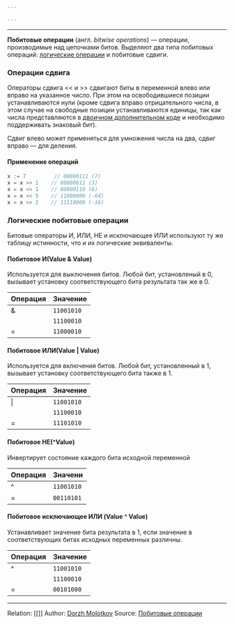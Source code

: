 ```yaml
---

---
```

---

**Побитовые операции** (англ. _bitwise operations_) — операции, производимые над цепочками битов. Выделяют два типа побитовых операций: [логические операции](https://neerc.ifmo.ru/wiki/index.php?title=%D0%9E%D0%BF%D1%80%D0%B5%D0%B4%D0%B5%D0%BB%D0%B5%D0%BD%D0%B8%D0%B5_%D0%B1%D1%83%D0%BB%D0%B5%D0%B2%D0%BE%D0%B9_%D1%84%D1%83%D0%BD%D0%BA%D1%86%D0%B8%D0%B8 "Определение булевой функции") и побитовые сдвиги.

### Операции сдвига

Операторы сдвига << и >> сдвигают биты в переменной влево или вправо на указанное число. При этом на освободившиеся позиции устанавливаются нули (кроме сдвига вправо отрицательного числа, в этом случае на свободные позиции устанавливаются единицы, так как числа представляются в [двоичном дополнительном коде](obsidian://open?vault=GoLect&file=%D0%94%D0%BE%D0%BF%D0%BE%D0%BB%D0%BD%D0%B8%D1%82%D0%B5%D0%BB%D1%8C%D0%BD%D1%8B%D0%B9%20%D0%BA%D0%BE%D0%B4) и необходимо поддерживать знаковый бит).

Сдвиг влево может применяться для умножения числа на два, сдвиг вправо — для деления.

#### Применение операций

```go
x := 7         // 00000111 (7)
x = x >> 1    // 00000011 (3)
x = x << 1    // 00000110 (6)
x = x << 5    // 11000000 (-64)
x = x >> 2    // 11110000 (-16)
```

### Логические побитовые операции

Битовые операторы И, ИЛИ, НЕ и исключающее ИЛИ используют ту же таблицу истинности, что и их логические эквиваленты.
#### Побитовое И(Value & Value)

Используется для выключения битов. Любой бит, установленый в 0, вызывает установку соответствующего бита результата так же в 0.

| Операция | Значение |
| -------- | -------- |
| &        | `11001010` |
|         |`11100010`  |
| =        |`11000010`  |

#### Побитовое ИЛИ(Value | Value)

Используется для включения битов. Любой бит, установленный в 1, вызывает установку соответствующего бита также в 1.

| Операция | Значение |
| -------- | -------- |
| \|        | `11001010` |
|         |`11100010`  |
| =        |`11101010` | 

#### Побитовое НЕ(^Value)

Инвертирует состояние каждого бита исходной переменной

| Операция | Значени  |
| -------- | -------- |
| ^        | `11001010` |
| =        | `00110101` | 

#### Побитовое исключающее ИЛИ (Value ^ Value)

Устанавливает значение бита результата в 1, если значение  в соответствующих битах исходных переменных различны.

| Операция | Значение |
| -------- | -------- |
| ^        | `11001010` |
|          | `11100010` |
| =        | `00101000` | 

---
Relation: [[]]
Author: [Dorzh Molotkov](!)
Source: [Побитовые операции](!https://neerc.ifmo.ru/wiki/index.php?title=%D0%9F%D0%BE%D0%B1%D0%B8%D1%82%D0%BE%D0%B2%D1%8B%D0%B5_%D0%BE%D0%BF%D0%B5%D1%80%D0%B0%D1%86%D0%B8%D0%B8)